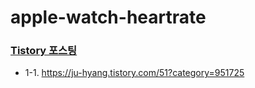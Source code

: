 # apple-watch-heartrate

### [Tistory 포스팅](https://ju-hyang.tistory.com/category/iOS/WatchOS)
- 1-1. https://ju-hyang.tistory.com/51?category=951725
